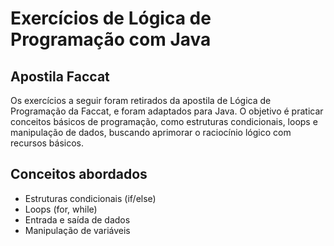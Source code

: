 # Exercícios de Lógica de Programação com Java
## Apostila Faccat
Os exercícios a seguir foram retirados da apostila de Lógica de Programação da Faccat, e foram adaptados para Java. O objetivo é praticar conceitos básicos de programação, como estruturas condicionais, loops e manipulação de dados, buscando aprimorar o raciocínio lógico com recursos básicos.

## Conceitos abordados
- Estruturas condicionais (if/else)
- Loops (for, while)
- Entrada e saída de dados
- Manipulação de variáveis